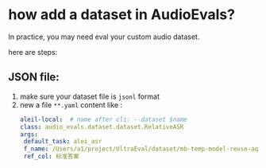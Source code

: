# how add a dataset in AudioEvals?


In practice, you may need eval your custom audio dataset.


here are steps:


## JSON file: 
1. make sure your dataset file is `jsonl` format
2. new a file `**.yaml`
    content like :
    ```yaml
   aleil-local:  # name after cli: --dataset $name
   class: audio_evals.dataset.dataset.RelativeASR
   args:  
     default_task: alei_asr
     f_name: /Users/a1/project/UltraEval/dataset/mb-temp-model-reuse-aqa/data/mb-temp-model-reuse-aqa.jsonl
     ref_col: 标准答案
    ```